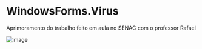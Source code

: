# WindowsForms.Virus

Aprimoramento do trabalho feito em aula no SENAC com o professor Rafael

![image](https://github.com/user-attachments/assets/8b7319a0-b921-492a-a310-f0cc98a041a9)
